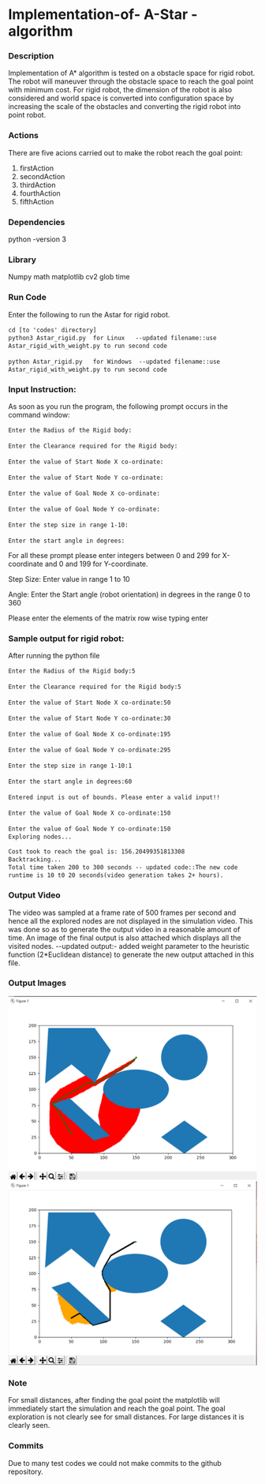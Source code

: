 # Implementation-of- A-Star -algorithm
### Description
Implementation of A* algorithm is tested on a obstacle space for rigid robot. The robot will maneuver through the obstacle space to reach the goal point with minimum cost. For rigid robot, the dimension of the robot is also considered and world space is converted into configuration space by increasing the scale of the obstacles and converting the rigid robot into point robot.

### Actions
There are five acions carried out to make the robot reach the goal point:
1. firstAction
2. secondAction
3. thirdAction
4. fourthAction
5. fifthAction



### Dependencies 
python -version 3   

### Library
Numpy
math
matplotlib
cv2
glob
time

### Run Code
Enter the following to run the Astar for rigid robot.

```
cd [to 'codes' directory]
python3 Astar_rigid.py  for Linux   --updated filename::use  Astar_rigid_with_weight.py to run second code

python Astar_rigid.py   for Windows  --updated filename::use  Astar_rigid_with_weight.py to run second code
```

### Input Instruction:
As soon as you run the program, the following prompt occurs in the command window:
```
Enter the Radius of the Rigid body:

Enter the Clearance required for the Rigid body:

Enter the value of Start Node X co-ordinate:

Enter the value of Start Node Y co-ordinate:

Enter the value of Goal Node X co-ordinate:

Enter the value of Goal Node Y co-ordinate:

Enter the step size in range 1-10:

Enter the start angle in degrees:
```
For all these prompt please enter integers between 0 and 299 for X-coordinate and 0 and 199 for Y-coordinate.

Step Size: Enter value in range 1 to 10

Angle: Enter the Start angle (robot orientation) in degrees in the range 0 to 360

Please enter the elements of the matrix row wise typing enter


### Sample output for rigid robot:
After running the python file
```
Enter the Radius of the Rigid body:5

Enter the Clearance required for the Rigid body:5

Enter the value of Start Node X co-ordinate:50

Enter the value of Start Node Y co-ordinate:30

Enter the value of Goal Node X co-ordinate:195

Enter the value of Goal Node Y co-ordinate:295

Enter the step size in range 1-10:1

Enter the start angle in degrees:60

Entered input is out of bounds. Please enter a valid input!!

Enter the value of Goal Node X co-ordinate:150

Enter the value of Goal Node Y co-ordinate:150
Exploring nodes...
```
```
Cost took to reach the goal is: 156.20499351813308
Backtracking...
Total time taken 200 to 300 seconds -- updated code::The new code runtime is 10 t0 20 seconds(video generation takes 2+ hours).
```

### Output Video
The video was sampled at a frame rate of 500 frames per second and hence all the explored nodes are not displayed in the simulation video. This was done so as to generate the output video in a reasonable amount of time. An image of the final output is also attached which displays all the visited nodes.
--updated output:- added weight parameter to the heuristic function (2*Euclidean distance) to generate the new output attached in this file. 

### Output Images
![Output 1 without weight.](Final_output_img.png)
![Output2 with weight.](Output_2.png)

### Note
For small distances, after finding the goal point the matplotlib will immediately start the simulation and reach the goal point. The goal exploration is not clearly see for small distances. For large distances it is clearly seen.


### Commits
Due to many test codes we could not make commits to the github repository.
